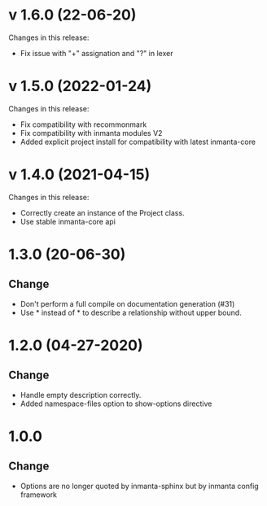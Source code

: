# v 1.6.0 (22-06-20)

Changes in this release:

-   Fix issue with "+" assignation and "?" in lexer

# v 1.5.0 (2022-01-24)

Changes in this release:

-   Fix compatibility with recommonmark
-   Fix compatibility with inmanta modules V2
-   Added explicit project install for compatibility with latest inmanta-core

# v 1.4.0 (2021-04-15)

Changes in this release:

-   Correctly create an instance of the Project class.
-   Use stable inmanta-core api

# 1.3.0 (20-06-30)

## Change

-   Don't perform a full compile on documentation generation (#31)
-   Use \* instead of \* to describe a relationship without upper bound.

# 1.2.0 (04-27-2020)

## Change

-   Handle empty description correctly.
-   Added namespace-files option to show-options directive

# 1.0.0

## Change

-   Options are no longer quoted by inmanta-sphinx but by inmanta config framework
